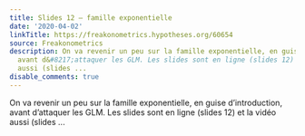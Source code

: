 ```yaml
---
title: Slides 12 – famille exponentielle
date: '2020-04-02'
linkTitle: https://freakonometrics.hypotheses.org/60654
source: Freakonometrics
description: On va revenir un peu sur la famille exponentielle, en guise d&#8217;introduction,
  avant d&#8217;attaquer les GLM. Les slides sont en ligne (slides 12) et la vidéo
  aussi (slides ...
disable_comments: true
---
```

On va revenir un peu sur la famille exponentielle, en guise d&#8217;introduction, avant d&#8217;attaquer les GLM. Les slides sont en ligne (slides 12) et la vidéo aussi (slides ...